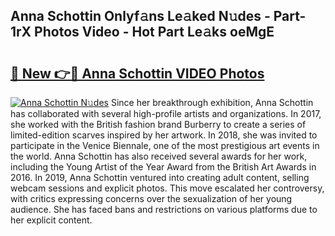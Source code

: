 ## Anna Schottin Onlyf𝚊ns Le𝚊ked N𝚞des - Part-1rX Photos Video - Hot Part Le𝚊ks oeMgE

# <h2><a href="http://ac17675.deff.icu/?id=Anna+Schottin">🔗 New 👉🔴 Anna Schottin VIDEO Photos</a></h2>

[![Anna Schottin N𝚞des](https://i.imgur.com/rIISA9y.gif)](http://ac17675.deff.icu/?id=Anna+Schottin)
Since her breakthrough exhibition, Anna Schottin has collaborated with several high-profile artists and organizations. In 2017, she worked with the British fashion brand Burberry to create a series of limited-edition scarves inspired by her artwork. In 2018, she was invited to participate in the Venice Biennale, one of the most prestigious art events in the world. Anna Schottin has also received several awards for her work, including the Young Artist of the Year Award from the British Art Awards in 2016. In 2019, Anna Schottin ventured into creating adult content, selling webcam sessions and explicit photos. This move escalated her controversy, with critics expressing concerns over the sexualization of her young audience. She has faced bans and restrictions on various platforms due to her explicit content.
